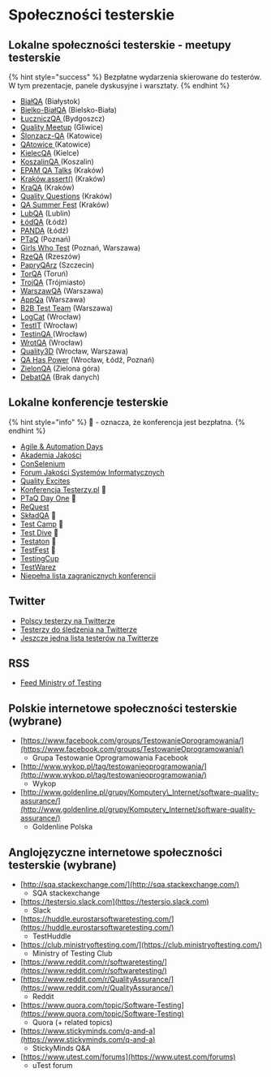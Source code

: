 # Społeczności testerskie

## Lokalne społeczności testerskie - meetupy testerskie

{% hint style="success" %}
Bezpłatne wydarzenia skierowane do testerów. W tym prezentacje, panele dyskusyjne i warsztaty.
{% endhint %}

* [BiałQA](https://www.facebook.com/groups/BialQA/) \(Białystok\)
* [Bielko-BiałQA](https://www.facebook.com/groups/2562108134001630/) \(Bielsko-Biała\)
* [ŁuczniczQA ](https://www.facebook.com/LuczniczQA/)\(Bydgoszcz\)
* [Quality Meetup](https://www.meetup.com/Quality-Meetup/) \(Gliwice\)
* [Ślonzacz-QA](https://www.facebook.com/slonzaczqa/) \(Katowice\)
* [QAtowice ](https://crossweb.pl/en/event-series/qatowice-meetup/)\(Katowice\)
* [KielecQA](https://www.facebook.com/kielecqa/) \(Kielce\)
* [KoszalinQA ](https://www.meetup.com/en-AU/KoszalinQA) \(Koszalin\)
* [EPAM QA Talks](https://www.facebook.com/Epam.Poland/) \(Kraków\)
* [Kraków.assert\(\)](https://www.meetup.com/pl-PL/krakow-assert/) \(Kraków\)
* [KraQA](https://www.meetup.com/KraQA-pl/) \(Kraków\)
* [Quality Questions](https://www.meetup.com/High-Quality-Code-Fans/) \(Kraków\)
* [QA Summer Fest](https://www.facebook.com/miquido/) \(Kraków\)
* [LubQA](https://www.facebook.com/LubQA/) \(Lublin\)
* [ŁódQA](https://www.facebook.com/LodQA/) \(Łódź\)
* [PANDA](https://www.meetup.com/panda-meetup/) \(Łódź\)
* [PTaQ](https://www.facebook.com/PTaQGroup/) \(Poznań\)
* [Girls Who Test](https://www.facebook.com/girls.who.test/) \(Poznań, Warszawa\)
* [RzeQA](https://www.facebook.com/rzeqa/) \(Rzeszów\)
* [PapryQArz](https://www.facebook.com/papryQArz/) \(Szczecin\)
* [TorQA](https://www.facebook.com/torqatorun/) \(Toruń\)
* [TrojQA](https://www.facebook.com/trojqa/) \(Trójmiasto\)
* [WarszawQA](https://www.facebook.com/WarszawQA) \(Warszawa\)
* [AppQa](https://www.facebook.com/AppQaMeetup/) \(Warszawa\)
* [B2B Test Team](https://www.meetup.com/B2B-Test-Team/) \(Warszawa\)
* [LogCat](https://www.facebook.com/LogCatMeetup/) \(Wrocław\)
* [TestIT](https://www.meetup.com/TestIT-testing-meetup/) \(Wrocław\)
* [TestinQA ](https://www.facebook.com/testinqa/)\(Wrocław\)
* [WrotQA](https://www.facebook.com/WrotQA/) \(Wrocław\)
* [Quality3D](https://www.facebook.com/SjsiOrg/) \(Wrocław, Warszawa\)
* [QA Has Power](https://www.facebook.com/StxNext/) \(Wrocław, Łódź, Poznań\)
* [ZielonQA](https://www.facebook.com/globallogicpoland) \(Zielona góra\)
* [DebatQA](https://www.facebook.com/DebatQA/) \(Brak danych\)

## Lokalne konferencje testerskie

{% hint style="info" %}
🙋 - oznacza, że konferencja jest bezpłatna.
{% endhint %}

* [Agile & Automation Days](https://aadays.pl/)
* [Akademia Jakości](http://successpoint.pl/)
* [ConSelenium](http://conselenium.pl/)
* [Forum Jakości Systemów Informatycznych ](https://www.computerworld.pl/)
* [Quality Excites](https://www.qualityexcites.pl)
* [Konferencja Testerzy.pl](http://konferencja.testerzy.pl/) 🙋
* [PTaQ Day One](http://dayone.ptaq.org/) 🙋
* [ReQuest](https://ReQuest.pl)
* [SkładQA](http://kraqa.pl/) 🙋
* [Test Camp](https://testcamp.pl/) 🙋
* [Test Dive](http://www.testdive.pl/) 🙋
* [Testaton](http://testaton.pl/) 🙋
* [TestFest](https://testfest.pl/) 🙋
* [TestingCup](http://testingcup.pl/)
* [TestWarez](https://testwarez.pl)
* [Niepełna lista zagranicznych konferencji](https://testingconferences.org/)

## Twitter

* [Polscy testerzy na Twitterze](https://twitter.com/PWicherski/lists/polscy-testerzy)
* [Testerzy do śledzenia na Twitterze](https://twitter.com/kinofrost/lists/testers-to-follow)
* [Jeszcze jedna lista testerów na Twitterze](https://twitter.com/SheyMouse/lists/test-tweeps)

## RSS

* [Feed Ministry of Testing](https://www.ministryoftesting.com/feeds/blogs)

## Polskie internetowe społeczności testerskie \(wybrane\)

* [https://www.facebook.com/groups/TestowanieOprogramowania/](https://www.facebook.com/groups/TestowanieOprogramowania/)
  * Grupa Testowanie Oprogramowania Facebook
* [http://www.wykop.pl/tag/testowanieoprogramowania/](http://www.wykop.pl/tag/testowanieoprogramowania/)
  * Wykop
* [http://www.goldenline.pl/grupy/Komputery\_Internet/software-quality-assurance/](http://www.goldenline.pl/grupy/Komputery_Internet/software-quality-assurance/)
  * Goldenline Polska

## Anglojęzyczne internetowe społeczności testerskie \(wybrane\)

* [http://sqa.stackexchange.com/](http://sqa.stackexchange.com/)
  * SQA stackexchange
* [https://testersio.slack.com](https://testersio.slack.com)
  * Slack
* [https://huddle.eurostarsoftwaretesting.com/](https://huddle.eurostarsoftwaretesting.com/)
  * TestHuddle
* [https://club.ministryoftesting.com/](https://club.ministryoftesting.com/)
  * Ministry of Testing Club
* [https://www.reddit.com/r/softwaretesting/](https://www.reddit.com/r/softwaretesting/)
* [https://www.reddit.com/r/QualityAssurance/](https://www.reddit.com/r/QualityAssurance/)
  * Reddit
* [https://www.quora.com/topic/Software-Testing](https://www.quora.com/topic/Software-Testing)
  * Quora \(+ related topics\)
* [https://www.stickyminds.com/q-and-a](https://www.stickyminds.com/q-and-a)
  * StickyMinds Q&A
* [https://www.utest.com/forums](https://www.utest.com/forums)
  * uTest forum

